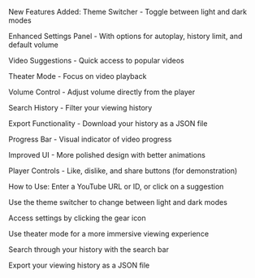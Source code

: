 New Features Added:
Theme Switcher - Toggle between light and dark modes

Enhanced Settings Panel - With options for autoplay, history limit, and default volume

Video Suggestions - Quick access to popular videos

Theater Mode - Focus on video playback

Volume Control - Adjust volume directly from the player

Search History - Filter your viewing history

Export Functionality - Download your history as a JSON file

Progress Bar - Visual indicator of video progress

Improved UI - More polished design with better animations

Player Controls - Like, dislike, and share buttons (for demonstration)

How to Use:
Enter a YouTube URL or ID, or click on a suggestion

Use the theme switcher to change between light and dark modes

Access settings by clicking the gear icon

Use theater mode for a more immersive viewing experience

Search through your history with the search bar

Export your viewing history as a JSON file
